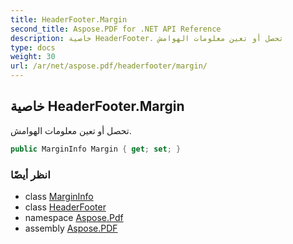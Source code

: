 ```yaml
---
title: HeaderFooter.Margin
second_title: Aspose.PDF for .NET API Reference
description: خاصية HeaderFooter. تحصل أو تعين معلومات الهوامش
type: docs
weight: 30
url: /ar/net/aspose.pdf/headerfooter/margin/
---
```

## خاصية HeaderFooter.Margin

تحصل أو تعين معلومات الهوامش.

```csharp
public MarginInfo Margin { get; set; }
```

### انظر أيضًا

* class [MarginInfo](../../margininfo/)
* class [HeaderFooter](../)
* namespace [Aspose.Pdf](../../../aspose.pdf/)
* assembly [Aspose.PDF](../../../)